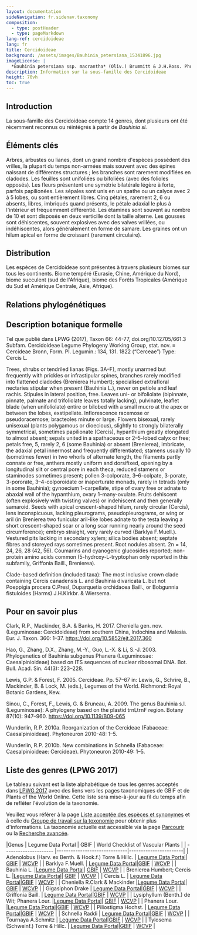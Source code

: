 ```yaml
---
layout: documentation
sideNavigation: fr.sidenav.taxonomy
composition:
  - type: postHeader
  - type: pageMarkdown
lang-ref: cercidoideae
lang: fr 
title: Cercidoideae
background: /assets/images/Bauhinia_petersiana_15341896.jpg
imageLicense: |
  *Bauhinia petersiana ssp. macrantha* (Oliv.) Brummitt & J.H.Ross. Photo by Ryan van Huyssteen via [iNaturalist](https://www.gbif.org/occurrence/1838329045)
description: Information sur la sous-famille des Cercidoideae
height: 70vh
toc: true
---
```


## Introduction
La sous-famille des Cercidoideae compte 14 genres, dont plusieurs ont été récemment reconnus ou réintégrés à partir de *Bauhinia sl.* 

## Éléments clés
Arbres, arbustes ou lianes, dont un grand nombre d'espèces possèdent des vrilles, la plupart du temps non-armées mais souvent avec des épines naissant de différentes structures ; les branches sont rarement modifiées en cladodes. Les feuilles sont unifoliées ou bifoliées (avec des folioles opposés). Les fleurs présentent une symétrie bilatérale légère à forte, parfois papilionées. Les sépales sont unis en un spathe ou un calyce avec 2 à 5 lobes, ou sont entièrement libres. Cinq pétales, rarement 2, 6 ou absents, libres, imbriqués quand présents, le pétale adaxial le plus à l'intérieur et fréquemment différentié. Les étamines sont souvent au nombre de 10 et sont disposés en deux verticille dont la taille alterne. Les gousses sont déhiscentes, souvent explosives avec des valves vrillées, ou indéhiscentes, alors généralement en forme de samare. Les graines ont un hilum apical en forme de croissant (rarement circulaire).

## Distribution
Les espèces de Cercidoideae sont présentes à travers plusieurs biomes sur tous les continents. Biome tempéré (Eurasie, Chine, Amérique du Nord), biome succulent (sud de l'Afrique), biome des Forêts Tropicales (Amérique du Sud et Amérique Centrale, Asie, Afrique).

## Relations phylogénétiques

## Description botanique formelle
Tel que publié dans LPWG (2017), Taxon 66: 44-77, doi.org/10.12705/661.3
Subfam. Cercidoideae Legume Phylogeny Working Group, stat. nov. ≡ Cercideae Bronn, Form. Pl. Legumin.: 134, 131. 1822 (“Cerceae”)
Type: Cercis L.

Trees, shrubs or tendriled lianas (Figs. 3A–F), mostly unarmed but frequently with prickles or infrastipular spines, branches rarely modified into flattened cladodes (Brenierea Humbert); specialised extrafloral nectaries stipular when present (Bauhinia L.), never on petiole and leaf rachis. Stipules in lateral position, free. Leaves uni- or bifoliolate (bipinnate, pinnate, palmate and trifoliolate leaves totally lacking), pulvinate, leaflet blade (when unifoliolate) entire or bilobed with a small mucro at the apex or between the lobes, exstipellate.
Inflorescence racemose or pseudoracemose; bracteoles minute or large. Flowers bisexual, rarely unisexual (plants polygamous or dioecious), slightly to strongly bilaterally symmetrical, sometimes papilionate (Cercis), hypanthium greatly elongated to almost absent; sepals united in a spathaceous or 2–5-lobed calyx or free; petals free, 5, rarely 2, 6 (some Bauhinia) or absent (Brenierea), imbricate, the adaxial petal innermost and frequently differentiated; stamens usually 10 (sometimes fewer) in two whorls of alternate length, the filaments partly connate or free, anthers mostly uniform and dorsifixed, opening by a longitudinal slit or central pore in each theca, reduced stamens or staminodes sometimes present; pollen 3-colporate, 3–6-colpate, 3-porate, 3-pororate, 3–4-colporoidate or inaperturate monads, rarely in tetrads (only in some Bauhinia); gynoecium 1-carpellate, stipe of ovary free or adnate to abaxial wall of the hypanthium, ovary 1–many-ovulate. Fruits dehiscent (often explosively with twisting
valves) or indehiscent and then generally samaroid. 
Seeds with apical crescent-shaped hilum, rarely circular (Cercis), lens inconspicuous, lacking pleurograms, pseudopleurograms, or wing or aril (in Brenierea two funicular aril-like lobes adnate to the testa leaving a short crescent-shaped scar or a long scar running nearly around the seed circumference); embryo straight, very rarely curved (Barklya F.Muell.). 
Vestured pits lacking in secondary xylem; silica bodies absent; septate fibres and storeyed rays sometimes present. 
Root nodules absent. 
2n = 14, 24, 26, 28 (42, 56). 
Coumarins and cyanogenic glucosides reported; non-protein amino acids common (5-hydroxy-L-tryptophan only reported in this subfamily, Griffonia Baill., Brenierea).

Clade-based definition (included taxa): The most inclusive crown clade containing Cercis canadensis L. and Bauhinia divaricata L. but not Poeppigia procera C.Presl, Duparquetia orchidacea Baill., or Bobgunnia fistuloides (Harms) J.H.Kirkbr. & Wiersema.

## Pour en savoir plus
Clark, R.P., Mackinder, B.A. & Banks, H. 2017. Cheniella gen. nov. (Leguminosae: Cercidoideae) from southern China, Indochina and Malesia. Eur. J. Taxon. 360: 1–37. https://doi.org/10.5852/ejt.2017.360

Hao, G., Zhang, D.X., Zhang, M.-Y., Guo, L.-X. & Li, S.-J. 2003. Phylogenetics of Bauhinia subgenus Phanera (Leguminosae: Caesalpinioideae) based on ITS sequences of nuclear ribosomal DNA. Bot. Bull. Acad. Sin. 44(3): 223–228.

Lewis, G.P. & Forest, F. 2005. Cercideae. Pp. 57–67 in: Lewis, G., Schrire, B., Mackinder, B. & Lock, M. (eds.), Legumes of the World. Richmond: Royal Botanic Gardens, Kew.

Sinou, C., Forest, F., Lewis, G. & Bruneau, A. 2009. The genus Bauhinia s.l. (Leguminosae): A phylogeny based on the plastid trnLtrnF region. Botany 87(10): 947–960. https://doi.org/10.1139/B09-065

Wunderlin, R.P. 2010a. Reorganization of the Cercideae (Fabaceae: Caesalpinioideae). Phytoneuron 2010-48: 1–5.

Wunderlin, R.P. 2010b. New combinations in Schnella (Fabaceae: Caesalpinioideae: Cercideae). Phytoneuron 2010-49: 1–5.

## Liste des genres (LPWG 2017)
Le tableau suivant est la liste alphabétique de tous les genres acceptés dans [LPWG 2017](https://doi.org/10.1071/SB19025) avec des liens vers les pages taxonomiques de GBIF et de Plants of the World Online. Cette liste sera mise-à-jour au fil du temps afin de refléter l'évolution de la taxonomie.

Veuillez vous référer à la page [Liste acceptée des espèces et synonymes](https://hp-legume.gbif-staging.org/fr/taxonomy/species-list) et à celle du [Groupe de travail sur la toxonomie](https://hp-legume.gbif-staging.org/fr/working-groups/taxonomy) pour obtenir plus d'informations. La taxonomie actuelle est accessible via la page [Parcourir](https://hp-legume.gbif-staging.org/fr/taxonomy/browse) ou la [Recherche avancée](https://hp-legume.gbif-staging.org/fr/taxonomy/search).


 |Genus                  | Legume Data Portal |           GBIF                  | World Checklist of Vascular Plants   |
| --------------------- |------------------------------|-----------------------|
| Adenolobus (Harv. ex Benth. & Hook.f.) Torre & Hillc. | [Legume Data Portal](https://hp-legume.gbif-staging.org/taxonomy/taxon/21580-1)|  [GBIF](https://www.gbif.org/species/2956199)  | [WCVP](https://wcvp.science.kew.org/taxon/21580-1)  |
| Barklya F.Muell.  | [Legume Data Portal](https://hp-legume.gbif-staging.org/taxonomy/taxon/21784-1)|[GBIF](https://www.gbif.org/species/2955817)  | [WCVP](https://wcvp.science.kew.org/taxon/21784-1)  |
| Bauhinia L. |[Legume Data Portal](https://hp-legume.gbif-staging.org/taxonomy/taxon/327181-2)|  [GBIF](https://www.gbif.org/species/2952935)  | [WCVP](https://wcvp.science.kew.org/taxon/327181-2) |
| Brenierea Humbert; Cercis L.  |[Legume Data Portal](https://hp-legume.gbif-staging.org/taxonomy/taxon/21855-1)| [GBIF](https://www.gbif.org/species/2977380)  | [WCVP](https://wcvp.science.kew.org/taxon/21855-1)  |
| Cercis L. | [Legume Data Portal](https://hp-legume.gbif-staging.org/taxonomy/taxon/30001619-2)|[GBIF](https://www.gbif.org/species/2955919) | [WCVP](https://wcvp.science.kew.org/taxon/30001619-2) |
| Cheniella R.Clark & Mackinder |[Legume Data Portal](https://hp-legume.gbif-staging.org/taxonomy/taxon/77165904-1)|  [GBIF](https://www.gbif.org/species/9712046)  | [WCVP](https://wcvp.science.kew.org/taxon/77165904-1) |
| Gigasiphon Drake  | [Legume Data Portal](https://hp-legume.gbif-staging.org/taxonomy/taxon/22484-1)|[GBIF](https://www.gbif.org/species/8059232)  | [WCVP](https://wcvp.science.kew.org/taxon/22484-1)  |
| Griffonia Baill.  | [Legume Data Portal](https://hp-legume.gbif-staging.org/taxonomy/taxon/22523-1)|[GBIF](https://www.gbif.org/species/2945470)  | [WCVP](https://wcvp.science.kew.org/taxon/22523-1)  |
| Lysiphyllum (Benth.) de Wit; Phanera Lour.  |[Legume Data Portal](https://hp-legume.gbif-staging.org/taxonomy/taxon/22849-1)| [GBIF](https://www.gbif.org/species/9105569)  | [WCVP](https://wcvp.science.kew.org/taxon/22849-1)  |
| Phanera Lour. |[Legume Data Portal](https://hp-legume.gbif-staging.org/taxonomy/taxon/21580-1)|[GBIF](https://www.gbif.org/species/7278390) | [WCVP](https://wcvp.science.kew.org/taxon/23206-1)  |
| Piliostigma Hochst. | [Legume Data Portal](https://hp-legume.gbif-staging.org/taxonomy/taxon/329960-2)|[GBIF](https://www.gbif.org/species/2947989) | [WCVP](https://wcvp.science.kew.org/taxon/329960-2) |
| Schnella Raddi  | [Legume Data Portal](https://hp-legume.gbif-staging.org/taxonomy/taxon/30003119-2)|[GBIF](https://www.gbif.org/species/7278569) | [WCVP](https://wcvp.science.kew.org/taxon/30003119-2) |
| Tournaya A.Schmitz  | [Legume Data Portal](https://hp-legume.gbif-staging.org/taxonomy/taxon/23709-1)|[GBIF](https://www.gbif.org/species/7301486)  | [WCVP](https://wcvp.science.kew.org/taxon/23709-1)  |
| Tylosema (Schweinf.) Torre & Hillc.   | [Legume Data Portal](https://hp-legume.gbif-staging.org/taxonomy/taxon/23743-1)|[GBIF](https://www.gbif.org/species/9010267)  | [WCVP](https://wcvp.science.kew.org/taxon/23743-1)  |

